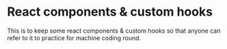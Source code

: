 # React components & custom hooks
This is to keep some react components & custom hooks so that anyone can refer to it to practice for machine coding round.
